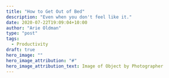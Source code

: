 ```yaml
---
title: "How to Get Out of Bed"
description: "Even when you don't feel like it."
date: 2020-07-22T19:09:04+10:00
author: "Arie Oldman"
type: "post"
tags:
  - Productivity
draft: true
hero_image: ""
hero_image_attribution: "#"
hero_image_attribution_text: Image of Object by Photographer
---
```

